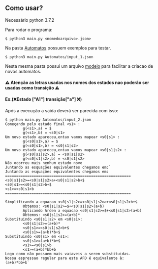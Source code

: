
## Como usar?
Necessário python 3.7.2

Para rodar o programa:

`$ python3 main.py <nomedoarquivo>.json>`

Na pasta [Automatos](/Automatos) possuem exemplos para testar.

`$ python3 main.py Automatos/input_1.json`

Nesta mesma pasta possui um arquivo [modelo](/Automatos/modelo.json) para facilitar a criacao de novos automatos.

#### ⚠️ Atenção as letras usadas nos nomes dos estados nao poderão ser usadas como transição  ⚠️
#### Ex.(❌Estado ["A1"] transição["a"] ❌)

Após a execução a saida deverá ser parecida com isso:

~~~~
$ python main.py Automatos/input_2.json
Começando pelo estado final <s1> :
        g(<s1>,a) = $
        g(<s1>,b) = <s0|s1>
Um novo estado apareceu,entao vamos mapear <s0|s1> :
        g(<s0|s1>,a) = $
        g(<s0|s1>,b) = <s0|s1|s2>
Um novo estado apareceu,entao vamos mapear <s0|s1|s2> :
        g(<s0|s1|s2>,a) = <s0|s1|s2>
        g(<s0|s1|s2>,b) = <s0|s1|s2>
Não ocorreu mais nenhum estado novo
Juntando as esquações equivalentes chegamos em:`
Juntando as esquações equivalentes chegamos em:
=========================================================
<s0|s1|s2>=<s0|s1|s2>a+<s0|s1|s2>b+$
<s0|s1>=<s0|s1|s2>b+$
<s1>=<s0|s1>b
=========================================================

Simplificando a equacao <s0|s1|s2>=<s0|s1|s2>a+<s0|s1|s2>b+$
        Obtemos: <s0|s1|s2>=$+<s0|s1|s2>(a+b)
        Aplicando Arden a equacao <s0|s1|s2>=$+<s0|s1|s2>(a+b)
        Obtemos: <s0|s1|s2>=(a+b)*
Substituindo <s0|s1|s2> em <s0|s1>:
        <s0|s1|s2>=(a+b)*
        <s0|s1>=<s0|s1|s2>b+$
        <s0|s1>=(a+b)*b+$
Substituindo <s0|s1> em <s1>:
        <s0|s1>=(a+b)*b+$
        <s1>=<s0|s1>b
        <s1>=(a+b)*bb+b
Logo como não possuem mais vaiaveis a serem substituidas.
Nossa espressao regular para este AFD é equivalente à:
(a+b)*bb+b`
~~~~


